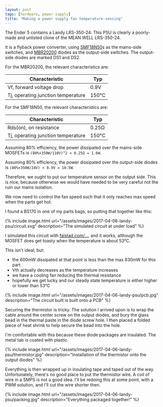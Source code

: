 ```yaml
---
layout: post
tags: [hardware, power-supply]
title: "Making a power supply fan temperature-sensing"
---
```


The Ender 5 contains a Landy LRS-350-24. This PSU is clearly a poorly-made and
unlisted clone of the MEAN WELL LRS-350-24.

It is a flyback power converter, using [SMF18N50][]s as the mains-side switches,
and [MBR20200][] diodes as the output-side switches. The output-side diodes are
marked DS1 and DS2.

[SMF18N50]: http://www.semihk.com/Data/semihk/upload/file/20180926/TO-220F%20SMF18N50.pdf
[MBR20200]: http://www.smc-diodes.com/propdf/MBR20200%20N1091%20REV.A.pdf

For the MBR20200, the relevant characteristics are:

|Characteristic|Typ|
|--------------|---|
|Vf, forward voltage drop|0.9V|
|Tj, operating junction temperature|150°C|

For the SMF18N50, the relevant characteristics are:

|Characteristic|Typ|
|--------------|---|
|Rds(on), on resistance|0.25Ω|
|Tj, operating junction temperature|150°C|

Assuming 80% efficiency, the power dissipated over the mains-side MOSFETs is
`(80%×350W/110V)^2 × 0.25Ω = 1.6W`.

Assuming 80% efficiency, the power dissipated over the output-side diodes is
`(80%×350W/24V) × 0.9V = 10.5W`.

Therefore, we ought to put our temperature sensor on the output side. This is
nice, because otherwise we would have needed to be very careful not the ruin our
mains isolation.

We now need to control the fan speed such that it only reaches max speed when
the parts get hot.

I found a BS170 in one of my parts bags, so putting that together like this:

{% include image.html
    url="/assets/images/2017-04-06-landy-psu/circuit.svg"
    description="The simulated circuit at under load" %}

I simulated this circuit with [falstad.com/...][circuit], and it works,
although the MOSFET does get toasty when the temperature is about 53°C.

This isn't ideal, but:

- the 600mW dissipated at that point is less than the max 830mW for this part
- Vth actually decreases as the temperature increases
- we have a cooling fan reducing the thermal resistance
- hopefully we get lucky and our steady state temperature is either higher or
  lower than 53°C

[circuit]: https://www.falstad.com/circuit/circuitjs.html?ctz=CQAgjCAMB0l3BWcMBsBmALAJhQdgWgJwAcYKCFICkVVNCApgLRhgBQA7iFsceDyAxx+fSGwBOg4WAFCaWLBijchnKfIQp13XlDYAzHX0U05KmvOgQYYSAgzEEWNFkh4Et+2wBKRkef8LKRVlC2gENgBzbR4+MzRIJQs2NGo-GWNdE2VbeBo0FDsaJiFwNJgHSFc8mrhcEAAVBgBbAAcGcQBDABcAV3EGCT9s2L9TXDg1UdGzUbEgA


{% include image.html
    url="/assets/images/2017-04-06-landy-psu/pcb.jpg"
    description="The circuit built is built onto a PCB" %}

Securing the thermistor is tricky. The solution I arrived upon is to wrap the
cable around the center screw on the output diodes, and bury the glass bead in
the thermal paste in the diode screw hole. I then placed a folded piece of heat
shrink to help secure the bead into the hole.

I'm comfortable with this because these diode packages are insulated. The metal
tab is coated with plastic.

{% include image.html
    url="/assets/images/2017-04-06-landy-psu/thermistor.jpg"
    description="Installation of the thermistor onto the output diodes" %}

Everything is then wrapped up in insulating tape and taped out of the way.
Unfortunately, there's no good place to put the thermistor wire. A coil of wire
in a SMPS is not a good idea. I'll be redoing this at some point, with a PWM
solution, and I'll cut the wire shorter then.


{% include image.html
    url="/assets/images/2017-04-06-landy-psu/packing.jpg"
    description="Everything packaged together!" %}
